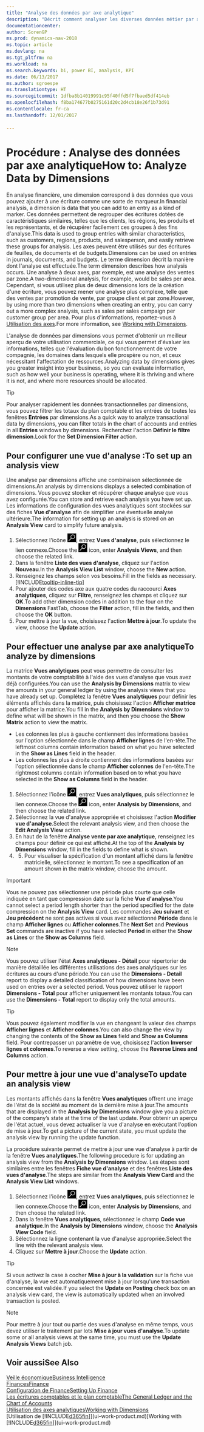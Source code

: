 ```yaml
---
title: "Analyse des données par axe analytique"
description: "Décrit comment analyser les diverses données métier par axe analytique."
documentationcenter: 
author: SorenGP
ms.prod: dynamics-nav-2018
ms.topic: article
ms.devlang: na
ms.tgt_pltfrm: na
ms.workload: na
ms.search.keywords: bi, power BI, analysis, KPI
ms.date: 06/13/2017
ms.author: sgroespe
ms.translationtype: HT
ms.sourcegitcommit: 1dfba8b14019991c95f40ffd5f7fbaed5df414eb
ms.openlocfilehash: f8ba174677b0275161d20c2d4cb18e26f1b73d91
ms.contentlocale: fr-ca
ms.lasthandoff: 12/01/2017

---
```

#  <a name="how-to-analyze-data-by-dimensions"></a><span data-ttu-id="f86b3-103">Procédure : Analyse des données par axe analytique</span><span class="sxs-lookup"><span data-stu-id="f86b3-103">How to: Analyze Data by Dimensions</span></span>
<span data-ttu-id="f86b3-104">En analyse financière, une dimension correspond à des données que vous pouvez ajouter à une écriture comme une sorte de marqueur.</span><span class="sxs-lookup"><span data-stu-id="f86b3-104">In financial analysis, a dimension is data that you can add to an entry as a kind of marker.</span></span> <span data-ttu-id="f86b3-105">Ces données permettent de regrouper des écritures dotées de caractéristiques similaires, telles que les clients, les régions, les produits et les représentants, et de récupérer facilement ces groupes à des fins d'analyse.</span><span class="sxs-lookup"><span data-stu-id="f86b3-105">This data is used to group entries with similar characteristics, such as customers, regions, products, and salesperson, and easily retrieve these groups for analysis.</span></span> <span data-ttu-id="f86b3-106">Les axes peuvent être utilisés sur des écritures de feuilles, de documents et de budgets.</span><span class="sxs-lookup"><span data-stu-id="f86b3-106">Dimensions can be used on entries in journals, documents, and budgets.</span></span> <span data-ttu-id="f86b3-107">Le terme dimension décrit la manière dont l'analyse est effectuée.</span><span class="sxs-lookup"><span data-stu-id="f86b3-107">The term dimension describes how analysis occurs.</span></span> <span data-ttu-id="f86b3-108">Une analyse à deux axes, par exemple, est une analyse des ventes par zone.</span><span class="sxs-lookup"><span data-stu-id="f86b3-108">A two-dimensional analysis, for example, would be sales per area.</span></span> <span data-ttu-id="f86b3-109">Cependant, si vous utilisez plus de deux dimensions lors de la création d'une écriture, vous pouvez mener une analyse plus complexe, telle que des ventes par promotion de vente, par groupe client et par zone.</span><span class="sxs-lookup"><span data-stu-id="f86b3-109">However, by using more than two dimensions when creating an entry, you can carry out a more complex analysis, such as sales per sales campaign per customer group per area.</span></span> <span data-ttu-id="f86b3-110">Pour plus d'informations, reportez-vous à [Utilisation des axes](finance-dimensions.md).</span><span class="sxs-lookup"><span data-stu-id="f86b3-110">For more information, see [Working with Dimensions](finance-dimensions.md).</span></span>

<span data-ttu-id="f86b3-111">L'analyse de données par dimensions vous permet d'obtenir un meilleur aperçu de votre utilisation commerciale, ce qui vous permet d'évaluer les informations, telles que l'évaluation du bon fonctionnement de votre compagnie, les domaines dans lesquels elle prospère ou non, et ceux nécessitant l'affectation de ressources.</span><span class="sxs-lookup"><span data-stu-id="f86b3-111">Analyzing data by dimensions gives you greater insight into your business, so you can evaluate information, such as how well your business is operating, where it is thriving and where it is not, and where more resources should be allocated.</span></span>

> [!TIP]
> <span data-ttu-id="f86b3-112">Pour analyser rapidement les données transactionnelles par dimensions, vous pouvez filtrer les totaux du plan comptable et les entrées de toutes les fenêtres **Entrées** par dimensions.</span><span class="sxs-lookup"><span data-stu-id="f86b3-112">As a quick way to analyze transactional data by dimensions, you can filter totals in the chart of accounts and entries in all **Entries** windows by dimensions.</span></span> <span data-ttu-id="f86b3-113">Recherchez l'action **Définir le filtre dimension**.</span><span class="sxs-lookup"><span data-stu-id="f86b3-113">Look for the **Set Dimension Filter** action.</span></span>

## <a name="to-set-up-an-analysis-view"></a><span data-ttu-id="f86b3-114">Pour configurer une vue d'analyse :</span><span class="sxs-lookup"><span data-stu-id="f86b3-114">To set up an analysis view</span></span>  
<span data-ttu-id="f86b3-115">Une analyse par dimensions affiche une combinaison sélectionnée de dimensions.</span><span class="sxs-lookup"><span data-stu-id="f86b3-115">An analysis by dimensions displays a selected combination of dimensions.</span></span> <span data-ttu-id="f86b3-116">Vous pouvez stocker et récupérer chaque analyse que vous avez configurée.</span><span class="sxs-lookup"><span data-stu-id="f86b3-116">You can store and retrieve each analysis you have set up.</span></span> <span data-ttu-id="f86b3-117">Les informations de configuration des vues analytiques sont stockées sur des fiches **Vue d'analyse** afin de simplifier une éventuelle analyse ultérieure.</span><span class="sxs-lookup"><span data-stu-id="f86b3-117">The information for setting up an analysis is stored on an **Analysis View** card to simplify future analysis.</span></span>  

1. <span data-ttu-id="f86b3-118">Sélectionnez l'icône ![Page ou état pour la recherche](media/ui-search/search_small.png "Page ou état pour la recherche"), entrez **Vues d'analyse**, puis sélectionnez le lien connexe.</span><span class="sxs-lookup"><span data-stu-id="f86b3-118">Choose the ![Search for Page or Report](media/ui-search/search_small.png "Search for Page or Report icon") icon, enter **Analysis Views**, and then choose the related link.</span></span>  
2. <span data-ttu-id="f86b3-119">Dans la fenêtre **Liste des vues d'analyse**, cliquez sur l'action **Nouveau**.</span><span class="sxs-lookup"><span data-stu-id="f86b3-119">In the **Analysis View List** window, choose the **New** action.</span></span>
3. <span data-ttu-id="f86b3-120">Renseignez les champs selon vos besoins.</span><span class="sxs-lookup"><span data-stu-id="f86b3-120">Fill in the fields as necessary.</span></span> [!INCLUDE[tooltip-inline-tip](includes/tooltip-inline-tip_md.md)]
4. <span data-ttu-id="f86b3-121">Pour ajouter des codes axe aux quatre codes du raccourci **Axes analytiques**, cliquez sur **Filtre**, renseignez les champs et cliquez sur **OK**.</span><span class="sxs-lookup"><span data-stu-id="f86b3-121">To add other dimension codes in addition to the four on the **Dimensions** FastTab, choose the **Filter** action, fill in the fields, and then choose the **OK** button.</span></span>  
5. <span data-ttu-id="f86b3-122">Pour mettre à jour la vue, choisissez l'action **Mettre à jour**.</span><span class="sxs-lookup"><span data-stu-id="f86b3-122">To update the view, choose the **Update** action.</span></span>

## <a name="to-analyze-by-dimensions"></a><span data-ttu-id="f86b3-123">Pour effectuer une analyse par axe analytique</span><span class="sxs-lookup"><span data-stu-id="f86b3-123">To analyze by dimensions</span></span>
<span data-ttu-id="f86b3-124">La matrice **Vues analytiques** peut vous permettre de consulter les montants de votre comptabilité à l'aide des vues d'analyse que vous avez déjà configurées.</span><span class="sxs-lookup"><span data-stu-id="f86b3-124">You can use the **Analysis by Dimensions** matrix to view the amounts in your general ledger by using the analysis views that you have already set up.</span></span> <span data-ttu-id="f86b3-125">Complétez la fenêtre **Vues analytiques** pour définir les éléments affichés dans la matrice, puis choisissez l'action **Afficher matrice** pour afficher la matrice.</span><span class="sxs-lookup"><span data-stu-id="f86b3-125">You fill in the **Analysis by Dimensions** window to define what will be shown in the matrix, and then you choose the **Show Matrix** action to view the matrix.</span></span>  

- <span data-ttu-id="f86b3-126">Les colonnes les plus à gauche contiennent des informations basées sur l'option sélectionnée dans le champ **Afficher lignes** de l'en-tête.</span><span class="sxs-lookup"><span data-stu-id="f86b3-126">The leftmost columns contain information based on what you have selected in the **Show as Lines** field in the header.</span></span>  
- <span data-ttu-id="f86b3-127">Les colonnes les plus à droite contiennent des informations basées sur l'option sélectionnée dans le champ **Afficher colonnes** de l'en-tête.</span><span class="sxs-lookup"><span data-stu-id="f86b3-127">The rightmost columns contain information based on to what you have selected in the **Show as Columns** field in the header.</span></span>  

1. <span data-ttu-id="f86b3-128">Sélectionnez l'icône ![Page ou état pour la recherche](media/ui-search/search_small.png "Page ou état pour la recherche"), entrez **Vues analytiques**, puis sélectionnez le lien connexe.</span><span class="sxs-lookup"><span data-stu-id="f86b3-128">Choose the ![Search for Page or Report](media/ui-search/search_small.png "Search for Page or Report icon") icon, enter **Analysis by Dimensions**, and then choose the related link.</span></span>  
2. <span data-ttu-id="f86b3-129">Sélectionnez la vue d'analyse appropriée et choisissez l'action **Modifier vue d'analyse**.</span><span class="sxs-lookup"><span data-stu-id="f86b3-129">Select the relevant analysis view,  and then choose the **Edit Analysis View** action.</span></span>
3. <span data-ttu-id="f86b3-130">En haut de la fenêtre **Analyse vente par axe analytique**, renseignez les champs pour définir ce qui est affiché.</span><span class="sxs-lookup"><span data-stu-id="f86b3-130">At the top of the **Analysis by Dimensions** window, fill in the fields to define what is shown.</span></span>
4. 5. <span data-ttu-id="f86b3-131">Pour visualiser la spécification d'un montant affiché dans la fenêtre matricielle, sélectionnez le montant.</span><span class="sxs-lookup"><span data-stu-id="f86b3-131">To see a specification of an amount shown in the matrix window, choose the amount.</span></span>  

> [!IMPORTANT]  
>   <span data-ttu-id="f86b3-132">Vous ne pouvez pas sélectionner une période plus courte que celle indiquée en tant que compression date sur la fiche **Vue d'analyse**.</span><span class="sxs-lookup"><span data-stu-id="f86b3-132">You cannot select a period length shorter than the period specified for the date compression on the **Analysis View** card.</span></span> <span data-ttu-id="f86b3-133">Les commandes **Jeu suivant** et **Jeu précédent** ne sont pas actives si vous avez sélectionné **Période** dans le champ **Afficher lignes** ou **Afficher colonnes**.</span><span class="sxs-lookup"><span data-stu-id="f86b3-133">The **Next Set** and **Previous Set** commands are inactive if you have selected **Period** in either the **Show as Lines** or the **Show as Columns** field.</span></span>  

> [!NOTE]  
>   <span data-ttu-id="f86b3-134">Vous pouvez utiliser l'état **Axes analytiques - Détail** pour répertorier de manière détaillée les différentes utilisations des axes analytiques sur les écritures au cours d'une période.</span><span class="sxs-lookup"><span data-stu-id="f86b3-134">You can use the **Dimensions - Detail** report to display a detailed classification of how dimensions have been used on entries over a selected period.</span></span> <span data-ttu-id="f86b3-135">Vous pouvez utiliser le rapport **Dimensions - Total** pour afficher uniquement les montants totaux.</span><span class="sxs-lookup"><span data-stu-id="f86b3-135">You can use the **Dimensions - Total** report to display only the total amounts.</span></span>  

> [!TIP]  
>   <span data-ttu-id="f86b3-136">Vous pouvez également modifier la vue en changeant la valeur des champs **Afficher lignes** et **Afficher colonnes**.</span><span class="sxs-lookup"><span data-stu-id="f86b3-136">You can also change the view by changing the contents of the **Show as Lines** field and **Show as Columns** field.</span></span> <span data-ttu-id="f86b3-137">Pour contrepasser un paramètre de vue, choisissez l'action **Inverser lignes et colonnes**.</span><span class="sxs-lookup"><span data-stu-id="f86b3-137">To reverse a view setting, choose the **Reverse Lines and Columns** action.</span></span>

## <a name="to-update-an-analysis-view"></a><span data-ttu-id="f86b3-138">Pour mettre à jour une vue d'analyse</span><span class="sxs-lookup"><span data-stu-id="f86b3-138">To update an analysis view</span></span>  
<span data-ttu-id="f86b3-139">Les montants affichés dans la fenêtre **Vues analytiques** offrent une image de l'état de la société au moment de la dernière mise à jour.</span><span class="sxs-lookup"><span data-stu-id="f86b3-139">The amounts that are displayed in the **Analysis by Dimensions** window give you a picture of the company’s state at the time of the last update.</span></span> <span data-ttu-id="f86b3-140">Pour obtenir un aperçu de l'état actuel, vous devez actualiser la vue d'analyse en exécutant l'option de mise à jour.</span><span class="sxs-lookup"><span data-stu-id="f86b3-140">To get a picture of the current state, you must update the analysis view by running the update function.</span></span>

<span data-ttu-id="f86b3-141">La procédure suivante permet de mettre à jour une vue d'analyse à partir de la fenêtre **Vues analytiques**.</span><span class="sxs-lookup"><span data-stu-id="f86b3-141">The following procedure is for updating an analysis view from the **Analysis by Dimensions** window.</span></span> <span data-ttu-id="f86b3-142">Les étapes sont similaires entre les fenêtres **Fiche vue d'analyse** et des fenêtres **Liste des vues d'analyse**.</span><span class="sxs-lookup"><span data-stu-id="f86b3-142">The steps are similar from the **Analysis View Card** and the **Analysis View List** windows.</span></span>  

1. <span data-ttu-id="f86b3-143">Sélectionnez l'icône ![Page ou état pour la recherche](media/ui-search/search_small.png "Page ou état pour la recherche"), entrez **Vues analytiques**, puis sélectionnez le lien connexe.</span><span class="sxs-lookup"><span data-stu-id="f86b3-143">Choose the ![Search for Page or Report](media/ui-search/search_small.png "Search for Page or Report icon") icon, enter **Analysis by Dimensions**, and then choose the related link.</span></span>  
2. <span data-ttu-id="f86b3-144">Dans la fenêtre **Vues analytiques**, sélectionnez le champ **Code vue analytique**.</span><span class="sxs-lookup"><span data-stu-id="f86b3-144">In the **Analysis by Dimensions** window, choose the **Analysis View Code** field.</span></span>  
3. <span data-ttu-id="f86b3-145">Sélectionnez la ligne contenant la vue d'analyse appropriée.</span><span class="sxs-lookup"><span data-stu-id="f86b3-145">Select the line with the relevant analysis view.</span></span>  
4. <span data-ttu-id="f86b3-146">Cliquez sur **Mettre à jour**.</span><span class="sxs-lookup"><span data-stu-id="f86b3-146">Choose the **Update** action.</span></span>  

> [!TIP]  
>   <span data-ttu-id="f86b3-147">Si vous activez la case à cocher **Mise à jour à la validation** sur la fiche vue d'analyse, la vue est automatiquement mise à jour lorsqu'une transaction concernée est validée.</span><span class="sxs-lookup"><span data-stu-id="f86b3-147">If you select the **Update on Posting** check box on an analysis view card, the view is automatically updated when an involved transaction is posted.</span></span>

> [!NOTE]  
>   <span data-ttu-id="f86b3-148">Pour mettre à jour tout ou partie des vues d'analyse en même temps, vous devez utiliser le traitement par lots **Mise à jour vues d'analyse**.</span><span class="sxs-lookup"><span data-stu-id="f86b3-148">To update some or all analysis views at the same time, you must use the **Update Analysis Views** batch job.</span></span>  

## <a name="see-also"></a><span data-ttu-id="f86b3-149">Voir aussi</span><span class="sxs-lookup"><span data-stu-id="f86b3-149">See Also</span></span>
[<span data-ttu-id="f86b3-150">Veille économique</span><span class="sxs-lookup"><span data-stu-id="f86b3-150">Business Intelligence</span></span>](bi.md)  
[<span data-ttu-id="f86b3-151">Finances</span><span class="sxs-lookup"><span data-stu-id="f86b3-151">Finance</span></span>](finance.md)  
[<span data-ttu-id="f86b3-152">Configuration de Finance</span><span class="sxs-lookup"><span data-stu-id="f86b3-152">Setting Up Finance</span></span>](finance-setup-finance.md)  
[<span data-ttu-id="f86b3-153">Les écritures comptables et le plan comptable</span><span class="sxs-lookup"><span data-stu-id="f86b3-153">The General Ledger and the Chart of Accounts</span></span>](finance-general-ledger.md)  
[<span data-ttu-id="f86b3-154">Utilisation des axes analytiques</span><span class="sxs-lookup"><span data-stu-id="f86b3-154">Working with Dimensions</span></span>](finance-dimensions.md)  
<span data-ttu-id="f86b3-155">[Utilisation de [!INCLUDE[d365fin](includes/d365fin_md.md)]](ui-work-product.md)</span><span class="sxs-lookup"><span data-stu-id="f86b3-155">[Working with [!INCLUDE[d365fin](includes/d365fin_md.md)]](ui-work-product.md)</span></span>  

